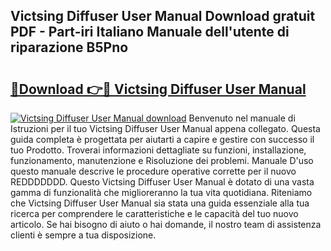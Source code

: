## Victsing Diffuser User Manual Download gratuit PDF - Part-iri Italiano Manuale dell'utente di riparazione B5Pno

# <h2><a href="http://dfeh27l.blite.top/?on=Victsing+Diffuser+User+Manual">🔗Download 👉🔴 Victsing Diffuser User Manual</a></h2>

[![Victsing Diffuser User Manual download](https://i.imgur.com/lujVjoI.png)](http://dfeh27l.blite.top/?on=Victsing+Diffuser+User+Manual)
Benvenuto nel manuale di Istruzioni per il tuo Victsing Diffuser User Manual appena collegato. Questa guida completa è progettata per aiutarti a capire e gestire con successo il tuo Prodotto. Troverai informazioni dettagliate su funzioni, installazione, funzionamento, manutenzione e Risoluzione dei problemi. Manuale D'uso questo manuale descrive le procedure operative corrette per il nuovo REDDDDDDD. Questo Victsing Diffuser User Manual è dotato di una vasta gamma di funzionalità che miglioreranno la tua vita quotidiana. Riteniamo che Victsing Diffuser User Manual sia stata una guida essenziale alla tua ricerca per comprendere le caratteristiche e le capacità del tuo nuovo articolo. Se hai bisogno di aiuto o hai domande, il nostro team di assistenza clienti è sempre a tua disposizione.
